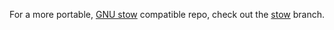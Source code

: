 For a more portable, [GNU stow](https://www.gnu.org/software/stow/) compatible repo, check out the [stow](../../tree/stow) branch.
